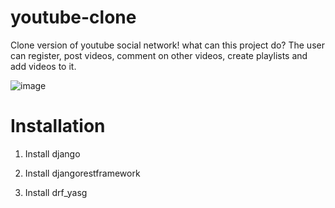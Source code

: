 # youtube-clone

Clone version of youtube social network! what can this project do? The user can register, post videos, comment on other videos, create playlists and add videos to it.

![image](https://user-images.githubusercontent.com/88030420/159960938-abeaf91a-4567-49d9-bd6f-f690c4085e32.png)

# Installation

1. Install django

2. Install djangorestframework

3. Install drf_yasg
